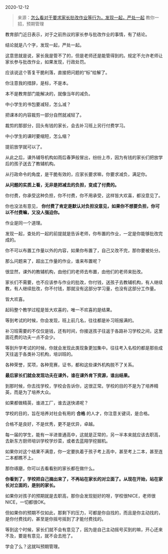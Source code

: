 2020-12-12

> 来源：[怎么看对于要求家长批改作业等行为，发现一起，严处一起](http://mp.weixin.qq.com/s?__biz=MzU3NDc5Nzc0NQ==&mid=2247497093&idx=1&sn=455141de104684056897a1207a4e904d&chksm=fd2e575bca59de4dbf73f78361dfe21a253947d94e7026cb58b048b470f69afbe6448647e024&scene=27#wechat_redirect)
> 教你一招，预期管理

教育部门近日表示，对于之前热议的家长参与批改作业的事情，有了结论。  

  

结论就是八个字，发现一起，严处一起。

  

这意思就是说，家长我是管不了的，但是老师还是能管得到的。规定不允许老师让家长参与批改作业，如果发现，行政处罚。  

  

应该说这个答复干脆利落，直接把问题的“标”给解了。  

  

你注意我的措辞，是标，不是本。

  

本不是教育部门能解决的，就像当年的减负。

  

中小学生的书包要减轻，怎么减？

  

把课本的内容裁剪一部分自然就减轻了。

  

裁剪的那部分，回头有钱的家长，会去补习班上另行付费学习。  

  

中小学生的课时要缩短，怎么缩？  

  

提前放学就可以了。

  

从此之后，课外辅导机构如雨后春笋般冒出，纷纷上市，因为有钱的家长们把放学后的孩子送去了教辅机构。

  

从行政命令的角度，是干脆有效的，应家长要求嘛，你要求减负，满足你。

  

 **从问题的实质上看，无非是把减去的负担，变成了付费的。**  

  

你付费，你承受这种负担，你不付费，你不用承受，这样皆大欢喜，都没意见了。

  

你也没法有意见， **你付费了肯定是默认对负担没意见，如果你不想要负担，你可以不付费嘛，又没人强迫你。**

  

作业是同一个道理。  

  

发现一起，查处的一起的前提就是告诉老师，你布置的作业，一定是你能够批改完成的。  

  

你不可以布置工作量以外的内容，如果你布置了，自己又改不完，那你要被处分。  

  

那么问题来了，超出工作量的作业，谁来布置呢？  

  

很显然，课外的教辅机构，由他们的老师去布置，由他们的老师来批改。

  

家长们不需要，也不应该参与作业的批改，你付钱，送孩子去教辅机构，有人继续教，有人继续批改，你不付钱，那就没有这部分学习量，也没有这部分工作量。  

  

皆大欢喜。

  

起码整个教学过程是皆大欢喜的，唯一不欢喜的是结果。  

  

等到考试的时候，你会发现，班上前几名，往往都是补习班报满的。  

  

补习班需要的不仅仅是钱，还有时间，你接送孩子往返于各路补习学校之间，这里面花费的功夫一点不会少。

  

等到升学考试的时候，你就会发现此类现象更加集中。往往考入名校的都是那些成天往返于各类补习机构，培训班的。  

  

各种荣誉，奖项，各种竞赛，证书，都和这些课外机构脱不了关系。  

  

 **最后家长们就会发现功夫在课外，谁在课外肯下资源，谁出结果。**

  

到那时候，你去找学校，学校会告诉你，这很正常。学校的目的不是为了培养精英，而是为了培养大众。

  

如果都做精英，谁进工厂，谁去送快递呢？  

  

学校的目的，旨在培养对社会有用的 **合格** 的人才，你注意关键词，是合格。  

  

合格不是良好，不是优秀，更不是优异，卓越。  

  

每一届的学生，能有一半进普通高中，这就是正常的，另一半本来就应该去职高，去新东方厨师培训学校学炒菜，或者去蓝翔学挖掘机。

  

如果你对这个结果不满意，你一定要执着于孩子考上高中，甚至考上二本，甚至连二本都瞧不上。

  

那你琢磨，你可以去看看别的家长都在做什么。

  

 **你看到了，学校把自己摘出来了，不再站在家长的对立面了。从现在开始，站在家长对立面的，是别的家长。**

  

如果你对孩子的预期就是去职高，那你会发现挺好的呀，学校很NICE，老师很NICE，一切都很OK。

  

但如果你的预期不仅如此，那剩下的压力，可都是你自找的，而且是你主动找的，是你付费找的，甚至是你摇号摇到了才能付费找的。  

  

等到这个时候，家长们就不会有意见了，因为是自己主动摇号买到的嘛，开心还来不及，要是有意见，就不会去抢了。  

  

学会了么？这就叫预期管理。

